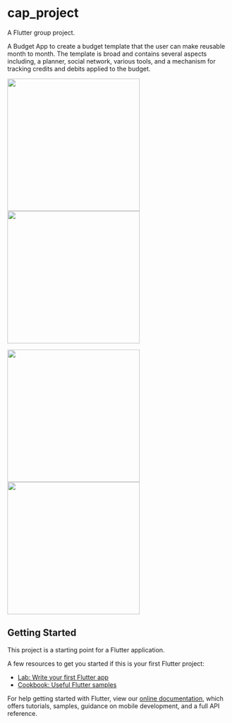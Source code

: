 # cap_project

A Flutter group project.

A Budget App to create a budget template that the user can make reusable month to month.
The template is broad and contains several aspects including, a planner, social network, 
various tools, and a mechanism for tracking credits and debits applied to the budget.

<img src="https://user-images.githubusercontent.com/53841240/203653914-0c805709-28a0-458a-8f88-334e0bd903f5.png" width=300> <img src="https://user-images.githubusercontent.com/53841240/203653779-c0b048b9-8734-4d29-bc58-b8282b4984b7.png" width=300>

<img src="https://user-images.githubusercontent.com/53841240/203653643-43bcb3ed-e5cb-4f10-ac4c-d41834908233.png" width=300> <img src="https://user-images.githubusercontent.com/53841240/203654838-0034feb6-af04-4718-b8a9-ee72ff14181d.png" width=300>


## Getting Started

This project is a starting point for a Flutter application.

A few resources to get you started if this is your first Flutter project:

- [Lab: Write your first Flutter app](https://flutter.dev/docs/get-started/codelab)
- [Cookbook: Useful Flutter samples](https://flutter.dev/docs/cookbook)

For help getting started with Flutter, view our
[online documentation](https://flutter.dev/docs), which offers tutorials,
samples, guidance on mobile development, and a full API reference.
